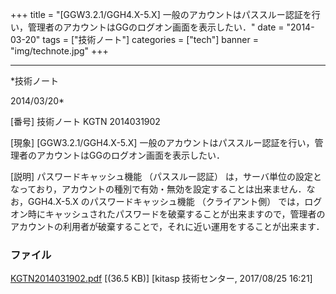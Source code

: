 ﻿+++
title = "[GGW3.2.1/GGH4.X-5.X] 一般のアカウントはパススルー認証を行い，管理者のアカウントはGGのログオン画面を表示したい．"
date = "2014-03-20"
tags = ["技術ノート"]
categories = ["tech"]
banner = "img/technote.jpg"
+++

-----------------------------------------------------------------------------------------------------------------------------

*技術ノート

2014/03/20*


[番号]
技術ノート KGTN 2014031902

[現象]
[GGW3.2.1/GGH4.X-5.X]
一般のアカウントはパススルー認証を行い，管理者のアカウントはGGのログオン画面を表示したい．

[説明]
パスワードキャッシュ機能 （パススルー認証）
は，サーバ単位の設定となっており，アカウントの種別で有効・無効を設定することは出来ません．なお，GGH4.X-5.X
のパスワードキャッシュ機能 （クライアント側）
では，ログオン時にキャッシュされたパスワードを破棄することが出来ますので，管理者のアカウントの利用者が破棄することで，それに近い運用をすることが出来ます．


### ファイル

 
 


[KGTN2014031902.pdf](http://techreport.kitasp.net/attachments/download/3763/KGTN2014031902.pdf)
 [(36.5 KB)] [kitasp 技術センター, 2017/08/25
16:21]


 


 

